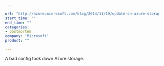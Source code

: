 ```yaml
---

url: "http://azure.microsoft.com/blog/2014/11/19/update-on-azure-storage-service-interruption/"
start_time: ""
end_time: ""
categories:
- postmortem
company: "Microsoft"
product: ""

---
```


A bad config took down Azure storage.
